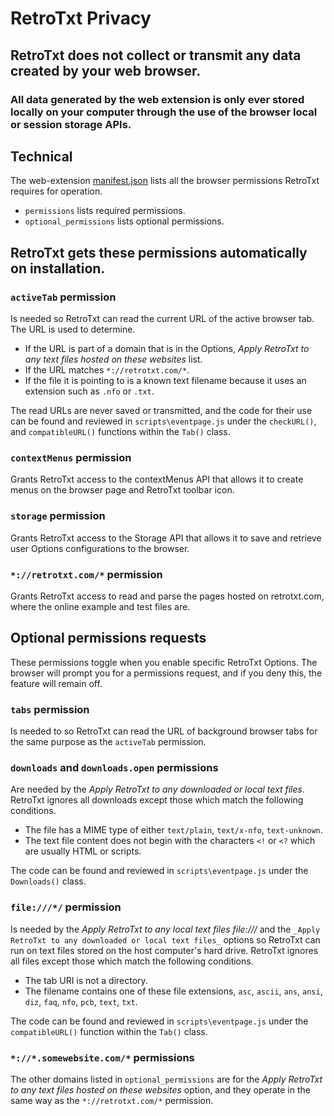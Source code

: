 # RetroTxt Privacy

## RetroTxt does not collect or transmit any data created by your web browser.

### All data generated by the web extension is only ever stored locally on your computer through the use of the browser local or session storage APIs.

## Technical

The web-extension [manifest.json](../manifest.json) lists all the browser permissions RetroTxt requires for operation.

- `permissions` lists required permissions.
- `optional_permissions` lists optional permissions.

## RetroTxt gets these permissions automatically on installation.

### `activeTab` permission

Is needed so RetroTxt can read the current URL of the active browser tab. The URL is used to determine.

- If the URL is part of a domain that is in the Options, _Apply RetroTxt to any text files hosted on these websites_ list.
- If the URL matches `*://retrotxt.com/*`.
- If the file it is pointing to is a known text filename because it uses an extension such as `.nfo` or `.txt`.

The read URLs are never saved or transmitted, and the code for their use can be found and reviewed in `scripts\eventpage.js` under the
`checkURL()`, and `compatibleURL()` functions within the `Tab()` class.

### `contextMenus` permission

Grants RetroTxt access to the contextMenus API that allows it to create menus on the browser page and RetroTxt toolbar icon.

### `storage` permission

Grants RetroTxt access to the Storage API that allows it to save and retrieve user Options configurations to the browser.

### `*://retrotxt.com/*` permission

Grants RetroTxt access to read and parse the pages hosted on retrotxt.com, where the online example and
test files are.

## Optional permissions requests

These permissions toggle when you enable specific RetroTxt Options. The browser will prompt you for a permissions request, and if you deny this, the feature will remain off.

### `tabs` permission

Is needed to so RetroTxt can read the URL of background browser tabs for the same purpose as the `activeTab` permission.

### `downloads` and `downloads.open` permissions

Are needed by the _Apply RetroTxt to any downloaded or local text files_. RetroTxt ignores all downloads except those which match the following conditions.

- The file has a MIME type of either `text/plain`, `text/x-nfo`, `text-unknown`.
- The text file content does not begin with the characters `<!` or `<?` which are usually HTML or scripts.

The code can be found and reviewed in `scripts\eventpage.js` under the `Downloads()` class.

### `file:///*/` permission

Is needed by the _Apply RetroTxt to any local text files file:///_ and the `_Apply RetroTxt to any downloaded or local text files_` options so RetroTxt can run on text files stored on the host computer's hard drive. RetroTxt ignores all files except
those which match the following conditions.

- The tab URI is not a directory.
- The filename contains one of these file extensions, `asc`, `ascii`, `ans`, `ansi`, `diz`, `faq`, `nfo`, `pcb`, `text`, `txt`.

The code can be found and reviewed in `scripts\eventpage.js` under the `compatibleURL()` function within the `Tab()` class.

### `*://*.somewebsite.com/*` permissions

The other domains listed in `optional_permissions` are for the _Apply RetroTxt to any text files hosted on these websites_ option,
and they operate in the same way as the `*://retrotxt.com/*` permission.
